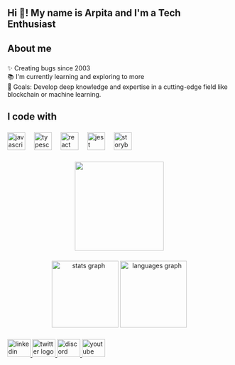 <h2 align="left">Hi 👋! My name is Arpita and I'm a Tech Enthusiast </h2>

###

<h2 align="left">About me</h2>

###

<p align="left">✨ Creating bugs since 2003 <br>📚 I'm currently learning and exploring to more <br>🎯 Goals: Develop deep knowledge and expertise in a cutting-edge field like blockchain or machine learning.<br></p>

###

<h2 align="left">I code with</h2>

###

<div align="left">
  <img src="https://cdn.jsdelivr.net/gh/devicons/devicon/icons/javascript/javascript-original.svg" height="40" alt="javascript logo"  />
  <img width="12" />
  <img src="https://cdn.jsdelivr.net/gh/devicons/devicon/icons/typescript/typescript-original.svg" height="40" alt="typescript logo"  />
  <img width="12" />
  <img src="https://cdn.jsdelivr.net/gh/devicons/devicon/icons/react/react-original.svg" height="40" alt="react logo"  />
  <img width="12" />
  <img src="https://cdn.jsdelivr.net/gh/devicons/devicon/icons/jest/jest-plain.svg" height="40" alt="jest logo"  />
  <img width="12" />
  <img src="https://cdn.jsdelivr.net/gh/devicons/devicon/icons/storybook/storybook-original.svg" height="40" alt="storybook logo"  />
</div>

###

<div align="center">
  <img height="200" src="https://cdn.hashnode.com/res/hashnode/image/upload/v1639688214129/HamtYnMWN.gif"  />
</div>

###

<div align="center">
  <img src="https://github-readme-stats.vercel.app/api?username=arpitasen20&hide_title=false&hide_rank=false&show_icons=true&include_all_commits=true&count_private=true&disable_animations=false&theme=dracula&locale=en&hide_border=false&order=1" height="150" alt="stats graph"  />
  <img src="https://github-readme-stats.vercel.app/api/top-langs?username=arpitasen20&locale=en&hide_title=false&layout=compact&card_width=320&langs_count=5&theme=dracula&hide_border=false&order=2" height="150" alt="languages graph"  />
</div>

###


<div align="left">
  <a href="https://www.linkedin.com/in/arpita-sen-1a2b7a287/" target="_blank">
    <img src="https://static.vecteezy.com/system/resources/previews/018/930/587/non_2x/linkedin-logo-linkedin-icon-transparent-free-png.png" width="52" height="40" alt="linkedin logo"  />
  </a>
  <a href="https://twitter.com/ArpitaSen698725" target="_blank">
    <img src="https://seeklogo.com/images/T/twitter-icon-square-logo-108D17D373-seeklogo.com.png" width="52" height="40" alt="twitter logo"  />
  </a>
  <a href="https://discord.com/channels/arpitasen" target="_blank">
    <img src="https://assets-global.website-files.com/6257adef93867e50d84d30e2/636e0a6a49cf127bf92de1e2_icon_clyde_blurple_RGB.png" width="52" height="40" alt="discord logo"  />
  </a>
  <a href="https://www.youtube.com/channel/UCIjdnILBi3e4QCFUmP-aiPw" target="_blank">
    <img src="https://upload.wikimedia.org/wikipedia/commons/e/ef/Youtube_logo.png?20220706172052" width="52" height="40" alt="youtube logo"  />
  </a>
</div>

###

